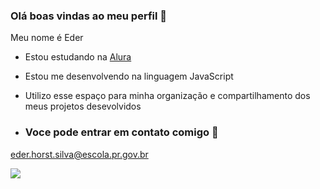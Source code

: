 ### Olá boas vindas ao meu perfil 🧠

Meu nome é Eder
- Estou estudando na [Alura](https://www.alura.com.br/)
- Estou me desenvolvendo na linguagem JavaScript
- Utilizo esse espaço para minha organização e compartilhamento dos meus projetos desevolvidos

- ### Voce pode entrar em contato comigo 📧

eder.horst.silva@escola.pr.gov.br

![](https://media1.tenor.com/m/2yZ8j2p1YEAAAAAC/hello-wave.gif)
